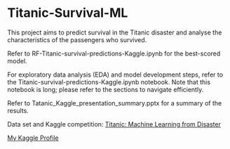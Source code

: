 # Titanic-Survival-ML
This project aims to predict survival in the Titanic disaster and analyse the characteristics of the passengers who survived.

Refer to RF-Titanic-survival-predictions-Kaggle.ipynb for the best-scored model.

For exploratory data analysis (EDA) and model development steps, refer to the Titanic-survival-predictions-Kaggle.ipynb notebook. Note that this notebook is long; please refer to the sections to navigate efficiently.

Refer to Tatanic_Kaggle_presentation_summary.pptx for a summary of the results.

Data set and Kaggle competition: [Titanic: Machine Learning from Disaster](https://www.kaggle.com/competitions/titanic)

[My Kaggle Profile](https://www.kaggle.com/shamikakd)
